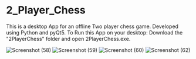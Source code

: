 # 2_Player_Chess
This is a desktop App for an offline Two player chess game.
Developed using Python and pyQt5.
To Run this App on your desktop:
  Download the "2PlayerChess" folder and open 2PlayerChess.exe.
  
![Screenshot (58)](https://user-images.githubusercontent.com/34825097/93685947-a7962d00-fad0-11ea-94d7-e1df4c19e86c.png)
![Screenshot (59)](https://user-images.githubusercontent.com/34825097/93685953-ad8c0e00-fad0-11ea-94ea-376673f142af.png)
![Screenshot (60)](https://user-images.githubusercontent.com/34825097/93685954-af55d180-fad0-11ea-8e19-b78c7cd0667e.png)
![Screenshot (62)](https://user-images.githubusercontent.com/34825097/93685956-b11f9500-fad0-11ea-9ad5-2815214c7bc8.png)
